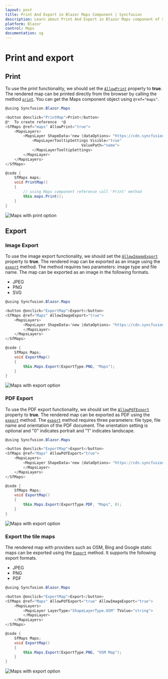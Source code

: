 ```yaml
---
layout: post
title: Print And Export in Blazor Maps Component | Syncfusion 
description: Learn about Print And Export in Blazor Maps component of Syncfusion, and more details.
platform: Blazor
control: Maps
documentation: ug
---
```


# Print and export

## Print

To use the print functionality, we should set the [`AllowPrint`](https://help.syncfusion.com/cr/blazor/Syncfusion.Blazor.Maps.SfMaps.html#Syncfusion_Blazor_Maps_SfMaps_AllowPrint) property to **true**. The rendered map can be printed directly from the browser by calling the method [`print`](https://help.syncfusion.com/cr/blazor/Syncfusion.Blazor.Maps.SfMaps.html#Syncfusion_Blazor_Maps_SfMaps_Print_System_Object_). You can get the Maps component object using `@ref="maps"`.

```csharp
@using Syncfusion.Blazor.Maps

<button @onclick="PrintMap">Print</button>
@*  To create reference  *@
<SfMaps @ref="maps" AllowPrint="true">
    <MapsLayers>
        <MapsLayer ShapeData='new {dataOptions= "https://cdn.syncfusion.com/maps/map-data/world-map.json"}' TValue="string">
            <MapsLayerTooltipSettings Visible="true"
                                  ValuePath="name">
            </MapsLayerTooltipSettings>
        </MapsLayer>
    </MapsLayers>
</SfMaps>

@code {
    SfMaps maps;
    void PrintMap()
    {
        // using Maps component reference call 'Print' method
        this.maps.Print();
    }
}
```

![Maps with print option](./images/Print/print.png)

## Export

### Image Export

To use the image export functionality, we should set the [`AllowImageExport`](https://help.syncfusion.com/cr/blazor/Syncfusion.Blazor.Maps.SfMaps.html#Syncfusion_Blazor_Maps_SfMaps_AllowImageExport) property to **true**. The rendered map can be exported as an image using the [`export`](https://help.syncfusion.com/cr/blazor/Syncfusion.Blazor.Maps.SfMaps.html#Syncfusion_Blazor_Maps_SfMaps_Export_Syncfusion_Blazor_Maps_ExportType_System_String_System_Object_System_Nullable_System_Boolean__) method. The method requires two parameters: image type and file name. The map can be exported as an image in the following formats.

* JPEG
* PNG
* SVG

```csharp
@using Syncfusion.Blazor.Maps

<button @onclick="ExportMap">Export</button>
<SfMaps @ref="Maps" AllowImageExport="true">
    <MapsLayers>
        <MapsLayer ShapeData='new {dataOptions= "https://cdn.syncfusion.com/maps/map-data/world-map.json"}' TValue="string">
        </MapsLayer>
    </MapsLayers>
</SfMaps>

@code {
    SfMaps Maps;
    void ExportMap()
    {
        this.Maps.Export(ExportType.PNG, "Maps");
    }
}
```

![Maps with export option](./images/Print/export.png)

### PDF Export

To use the PDF export functionality, we should set the [`AllowPdfExport`](https://help.syncfusion.com/cr/blazor/Syncfusion.Blazor.Maps.SfMaps.html#Syncfusion_Blazor_Maps_SfMaps_AllowPdfExport) property to **true**. The rendered map can be exported as PDF using the [`export`](https://help.syncfusion.com/cr/blazor/Syncfusion.Blazor.Maps.SfMaps.html#Syncfusion_Blazor_Maps_SfMaps_Export_Syncfusion_Blazor_Maps_ExportType_System_String_System_Object_System_Nullable_System_Boolean__) method. The [`export`](https://help.syncfusion.com/cr/blazor/Syncfusion.Blazor.Maps.SfMaps.html#Syncfusion_Blazor_Maps_SfMaps_Export_Syncfusion_Blazor_Maps_ExportType_System_String_System_Object_System_Nullable_System_Boolean__) method requires three parameters: file type, file name and orientation of the PDF document. The orientation setting is optional and "0" indicates portrait and "1" indicates landscape.

```csharp
@using Syncfusion.Blazor.Maps

<button @onclick="ExportMap">Export</button>
<SfMaps @ref="Maps" AllowPdfExport="true">
    <MapsLayers>
        <MapsLayer ShapeData='new {dataOptions= "https://cdn.syncfusion.com/maps/map-data/world-map.json"}' TValue="string">
        </MapsLayer>
    </MapsLayers>
</SfMaps>

@code {
    SfMaps Maps;
    void ExportMap()
    {
        this.Maps.Export(ExportType.PDF, "Maps", 0);
    }
}
```

![Maps with export option](./images/Print/export.png)

### Export the tile maps

The rendered map with providers such as OSM, Bing and Google static maps can be exported using the [`Export`](https://help.syncfusion.com/cr/blazor/Syncfusion.Blazor.Maps.SfMaps.html#Syncfusion_Blazor_Maps_SfMaps_Export_Syncfusion_Blazor_Maps_ExportType_System_String_System_Object_System_Nullable_System_Boolean__) method. It supports the following export formats.

* JPEG
* PNG
* PDF

```csharp
@using Syncfusion.Blazor.Maps

<button @onclick="ExportMap">Export</button>
<SfMaps @ref="Maps" AllowPdfExport="true" AllowImageExport="true">
    <MapsLayers>
        <MapsLayer LayerType="ShapeLayerType.OSM" TValue="string">
        </MapsLayer>
    </MapsLayers>
</SfMaps>

@code {
    SfMaps Maps;
    void ExportMap()
    {
        this.Maps.Export(ExportType.PNG, "OSM Map");
    }
}
```

![Maps with export option](./images/Print/osm-export.png)
